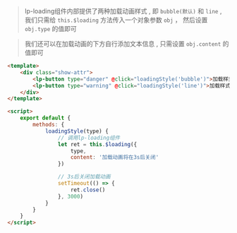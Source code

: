 >lp-loading组件内部提供了两种加载动画样式 , 即 `bubble(默认)` 和 `line` , 我们只需给 `this.$loading` 方法传入一个对象参数 `obj` ， 然后设置 `obj.type` 的值即可

>我们还可以在加载动画的下方自行添加文本信息 , 只需设置 `obj.content` 的值即可

```html
<template>
    <div class="show-attr">
        <lp-button type="danger" @click="loadingStyle('bubble')">加载样式1</lp-button>
        <lp-button type="warning" @click="loadingStyle('line')">加载样式2</lp-button>
    </div>
</template>

<script>
    export default {
        methods: {
            loadingStyle(type) {
                // 调用lp-loading组件
                let ret = this.$loading({
                    type,
                    content: '加载动画将在3s后关闭'
                })

                // 3s后关闭加载动画
                setTimeout(() => {
                    ret.close()
                }, 3000)
            }
        }
    }
</script>
```
